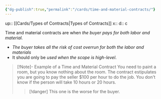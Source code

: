 ```yaml
---
{"dg-publish":true,"permalink":"/cards/time-and-material-contracts/"}
---
```


up:: [[Cards/Types of Contracts\|Types of Contracts]] 
x:: 
d:: c

Time and material contracts are when *the buyer pays for both labor and material.*
- ﻿﻿*The buyer takes all the risk of cost overrun for both the labor and materials*
- ﻿﻿It should only be *used when the scope is high-level*.

> [!Note]- Example of a Time and Material Contract
> You need to paint a room, but you know nothing about the room. The contract estipulates you are going to pay the seller $100 per hour to do the job. You don't know if the person will take 10 hours or 20 hours. 
> > [!danger]
> This one is the worse for the buyer.

